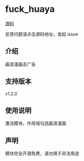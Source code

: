 # fuck_huaya

[源码](https://github.com/Xtao-Labs/fuck_huaya)

反馈问题请点击源码地址，发起 issue

## 介绍

画涯漫画去广告

## 支持版本

v1.2.0

## 使用说明

激活模块，作用域勾选画涯漫画

## 声明

模块完全开源免费，请勿用于非法用途
